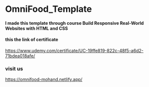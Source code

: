 # OmniFood_Template

#### I made this template through course Build Responsive Real-World Websites with HTML and CSS

#### this the link of certificate

https://www.udemy.com/certificate/UC-19ffe819-822c-48f5-a6d2-71bdea018afe/

### visit us

https://omnifood-mohand.netlify.app/
